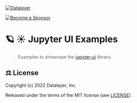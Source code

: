 
[![Datalayer](https://assets.datalayer.design/datalayer-25.svg)](https://datalayer.io)

[![Become a Sponsor](https://img.shields.io/static/v1?label=Become%20a%20Sponsor&message=%E2%9D%A4&logo=GitHub&style=flat&color=1ABC9C)](https://github.com/sponsors/datalayer)

# 🪐 ☀️ Jupyter UI Examples

> Examples to showcase the [jupyter-ui](https://github.com/datalayer/jupyter-ui) library.

## ⚖️ License

Copyright (c) 2022 Datalayer, Inc.

Released under the terms of the MIT license (see [LICENSE](./LICENSE)).
